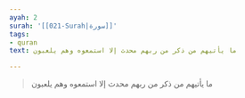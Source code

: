 ```yaml
---
ayah: 2
surah: '[[021-Surah|سورة]]'
tags:
- quran
text: ما يأتيهم من ذكر من ربهم محدث إلا استمعوه وهم يلعبون

---
```

> ما يأتيهم من ذكر من ربهم محدث إلا استمعوه وهم يلعبون
